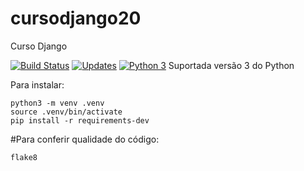 # cursodjango20
Curso Django

[![Build Status](https://travis-ci.com/rafael1717y/cursodjango20.svg?branch=master)](https://travis-ci.com/rafael1717y/cursodjango20)
[![Updates](https://pyup.io/repos/github/rafael1717y/cursodjango20/shield.svg)](https://pyup.io/repos/github/rafael1717y/cursodjango20/)
[![Python 3](https://pyup.io/repos/github/rafael1717y/cursodjango20/python-3-shield.svg)](https://pyup.io/repos/github/rafael1717y/cursodjango20/)
Suportada versão 3 do Python

Para instalar:

```console
python3 -m venv .venv
source .venv/bin/activate
pip install -r requirements-dev

```

#Para conferir qualidade do código:

```console
flake8
```